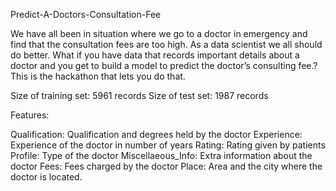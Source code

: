 Predict-A-Doctors-Consultation-Fee


We have all been in situation where we go to a doctor in emergency and find that the consultation fees are too high. 
As a data scientist we all should do better. What if you have data that records important details about a doctor and
you get to build a model to predict the doctor’s consulting fee.? This is the hackathon that lets you do that.

Size of training set: 5961 records Size of test set: 1987 records

Features:

Qualification: Qualification and degrees held by the doctor
Experience: Experience of the doctor in number of years
Rating: Rating given by patients
Profile: Type of the doctor
Miscellaeous_Info: Extra information about the doctor
Fees: Fees charged by the doctor
Place: Area and the city where the doctor is located.

